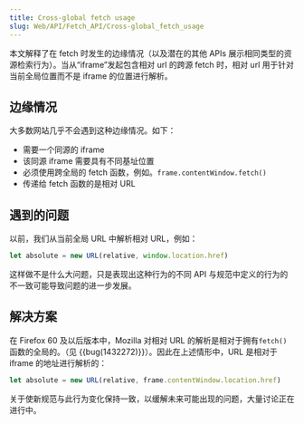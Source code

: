 ```yaml
---
title: Cross-global fetch usage
slug: Web/API/Fetch_API/Cross-global_fetch_usage
---
```


本文解释了在 fetch 时发生的边缘情况（以及潜在的其他 APIs 展示相同类型的资源检索行为）。当从“iframe”发起包含相对 url 的跨源 fetch 时，相对 url 用于针对当前全局位置而不是 iframe 的位置进行解析。

## 边缘情况

大多数网站几乎不会遇到这种边缘情况。如下：

- 需要一个同源的 iframe
- 该同源 iframe 需要具有不同基址位置
- 必须使用跨全局的 fetch 函数，例如。`frame.contentWindow.fetch()`
- 传递给 fetch 函数的是相对 URL

## 遇到的问题

以前，我们从当前全局 URL 中解析相对 URL，例如：

```js
let absolute = new URL(relative, window.location.href)
```

这样做不是什么大问题，只是表现出这种行为的不同 API 与规范中定义的行为的不一致可能导致问题的进一步发展。

## 解决方案

在 Firefox 60 及以后版本中，Mozilla 对相对 URL 的解析是相对于拥有`fetch()`函数的全局的。（见 {{bug(1432272)}}）。因此在上述情形中，URL 是相对于 iframe 的地址进行解析的：

```js
let absolute = new URL(relative, frame.contentWindow.location.href)
```

关于使新规范与此行为变化保持一致，以缓解未来可能出现的问题，大量讨论正在进行中。
